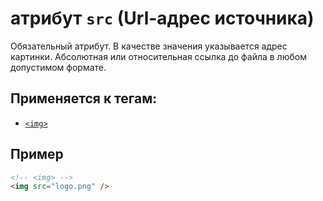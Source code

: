 # атрибут `src` (Url-адрес источника)

Обязательный атрибут. В качестве значения указывается адрес картинки. Абсолютная или относительная ссылка до файла в любом допустимом формате.

## Применяется к тегам:

- [`<img>`](<../TAGS IMAGE/img (ИЗОБРАЖЕНИЕ).md>)

## Пример

```html
<!-- <img> -->
<img src="logo.png" />
```
